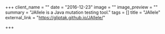 +++
client_name = ""
date = "2016-12-23"
image = ""
image_preview = ""
summary = "JAllele is a Java mutation testing tool."
tags = []
title = "JAllele"
external_link = "https://gliptak.github.io/JAllele/"

+++

